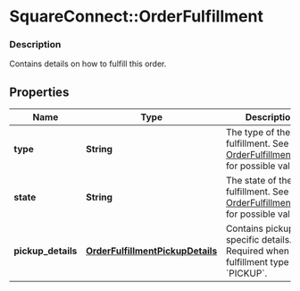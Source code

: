 # SquareConnect::OrderFulfillment

### Description

Contains details on how to fulfill this order.

## Properties
Name | Type | Description | Notes
------------ | ------------- | ------------- | -------------
**type** | **String** | The type of the fulfillment. See [OrderFulfillmentType](#type-orderfulfillmenttype) for possible values | [optional] 
**state** | **String** | The state of the fulfillment. See [OrderFulfillmentState](#type-orderfulfillmentstate) for possible values | [optional] 
**pickup_details** | [**OrderFulfillmentPickupDetails**](OrderFulfillmentPickupDetails.md) | Contains pickup-specific details. Required when fulfillment type is &#x60;PICKUP&#x60;. | [optional] 


